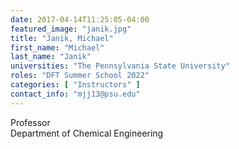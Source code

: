 ```yaml
---
date: 2017-04-14T11:25:05-04:00
featured_image: "janik.jpg"
title: "Janik, Michael"
first_name: "Michael"
last_name: "Janik"
universities: "The Pennsylvania State University"
roles: "DFT Summer School 2022"
categories: [ "Instructors" ]
contact_info: "mjj13@psu.edu"
---
```


Professor\
Department of Chemical Engineering





